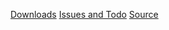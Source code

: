 [Downloads](http://code.google.com/p/yoiang/downloads/list?q=label:1337Sp34K)
[Issues and Todo](http://code.google.com/p/yoiang/issues/list?q=label:1337Sp34K)
[Source](http://code.google.com/p/yoiang/source/browse)